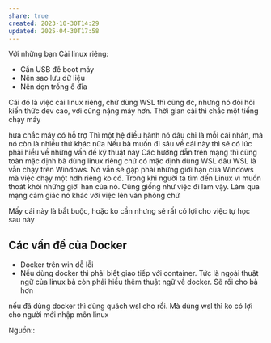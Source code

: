 ```yaml
---
share: true
created: 2023-10-30T14:29
updated: 2025-04-30T17:58
---
```

Với những bạn
Cài linux riêng:
- Cần USB để boot máy
- Nên sao lưu dữ liệu
- Nên dọn trống ổ đĩa 

Cái đó là việc cài linux riêng, chứ dùng WSL thì cũng đc, nhưng nó đòi hỏi kiến thức dev cao, với cũng nặng máy hơn. Thời gian cài thì chắc một tiếng chạy máy

hưa chắc máy có hỗ trợ
Thì một hệ điều hành nó đâu chỉ là mỗi cái nhân, mà nó còn là nhiều thứ khác nữa
Nếu bà muốn đi sâu về cái này thì sẽ có lúc phải hiểu về những vấn đề kỹ thuật này
Các hướng dẫn trên mạng thì cũng toàn mặc định bà dùng linux riêng chứ có mặc định dùng WSL đâu
WSL là vẫn chạy trên Windows. Nó vẫn sẽ gặp phải những giới hạn của Windows mà việc chạy một hđh riêng ko có. Trong khi người ta tìm đến Linux vì muốn thoát khỏi những giới hạn của nó.
Cũng giống như việc đi làm vậy. Làm qua mạng cảm giác nó khác với việc lên văn phòng chứ

Mấy cái này là bắt buộc, hoặc ko cần nhưng sẽ rất có lợi cho việc tự học sau này

## Các vấn đề của Docker
- Docker trên win dễ lỗi
- Nếu dùng docker thì phải biết giao tiếp với container. Tức là ngoài thuật ngữ của linux bà còn phải hiểu thêm thuật ngữ về docker. Sẽ rối cho bà hơn

nếu đã dùng docker thì dùng quách wsl cho rồi. Mà dùng wsl thì ko có lợi cho người mới nhập môn linux

Nguồn:: 